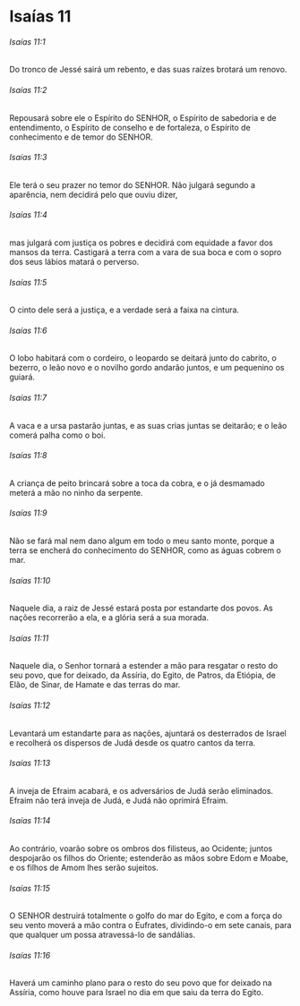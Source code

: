 # Isaías 11

###### Isaías 11:1

Do tronco de Jessé sairá um rebento, e das suas raízes brotará um renovo.

###### Isaías 11:2

Repousará sobre ele o Espírito do SENHOR, o Espírito de sabedoria e de entendimento, o Espírito de conselho e de fortaleza, o Espírito de conhecimento e de temor do SENHOR.

###### Isaías 11:3

Ele terá o seu prazer no temor do SENHOR. Não julgará segundo a aparência, nem decidirá pelo que ouviu dizer,

###### Isaías 11:4

mas julgará com justiça os pobres e decidirá com equidade a favor dos mansos da terra. Castigará a terra com a vara de sua boca e com o sopro dos seus lábios matará o perverso.

###### Isaías 11:5

O cinto dele será a justiça, e a verdade será a faixa na cintura.

###### Isaías 11:6

O lobo habitará com o cordeiro, o leopardo se deitará junto do cabrito, o bezerro, o leão novo e o novilho gordo andarão juntos, e um pequenino os guiará.

###### Isaías 11:7

A vaca e a ursa pastarão juntas, e as suas crias juntas se deitarão; e o leão comerá palha como o boi.

###### Isaías 11:8

A criança de peito brincará sobre a toca da cobra, e o já desmamado meterá a mão no ninho da serpente.

###### Isaías 11:9

Não se fará mal nem dano algum em todo o meu santo monte, porque a terra se encherá do conhecimento do SENHOR, como as águas cobrem o mar.

###### Isaías 11:10

Naquele dia, a raiz de Jessé estará posta por estandarte dos povos. As nações recorrerão a ela, e a glória será a sua morada.

###### Isaías 11:11

Naquele dia, o Senhor tornará a estender a mão para resgatar o resto do seu povo, que for deixado, da Assíria, do Egito, de Patros, da Etiópia, de Elão, de Sinar, de Hamate e das terras do mar.

###### Isaías 11:12

Levantará um estandarte para as nações, ajuntará os desterrados de Israel e recolherá os dispersos de Judá desde os quatro cantos da terra.

###### Isaías 11:13

A inveja de Efraim acabará, e os adversários de Judá serão eliminados. Efraim não terá inveja de Judá, e Judá não oprimirá Efraim.

###### Isaías 11:14

Ao contrário, voarão sobre os ombros dos filisteus, ao Ocidente; juntos despojarão os filhos do Oriente; estenderão as mãos sobre Edom e Moabe, e os filhos de Amom lhes serão sujeitos.

###### Isaías 11:15

O SENHOR destruirá totalmente o golfo do mar do Egito, e com a força do seu vento moverá a mão contra o Eufrates, dividindo-o em sete canais, para que qualquer um possa atravessá-lo de sandálias.

###### Isaías 11:16

Haverá um caminho plano para o resto do seu povo que for deixado na Assíria, como houve para Israel no dia em que saiu da terra do Egito.

